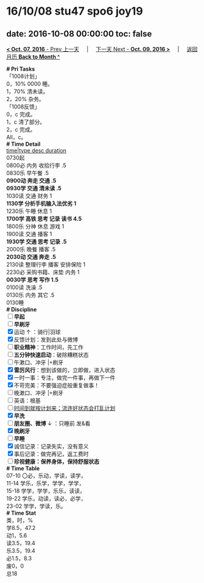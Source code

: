# 16/10/08 stu47 spo6 joy19

date: 2016-10-08 00:00:00
toc: false
---
[**< Oct. 07, 2016** - Prev 上一天](/lifelogs/2016/10/d07.html) &nbsp; &nbsp; | &nbsp; &nbsp; [下一天 Next - **Oct. 09, 2016 >**](/lifelogs/2016/10/d09.html) &nbsp; &nbsp; |  &nbsp; &nbsp; [返回月历 **Back to Month ^**](/lifelogs/2016/10/index.html)
<br/><div><b># Pri Tasks</b></div><div>「1008计划」</div><div>0，10% 0000 睡。</div><div>1，70% 清未读。</div><div>2，20% 杂务。</div><div>「1008反馈」</div><div>0，c 完成。</div><div>1，c 清了部分。</div><div>2，c 完成。</div><div>All，c。</div><div><b># Time Detail</b></div><div><u>time|type desc duration</u></div><div>0730起</div><div>0800必 内务 收拾行李 .5</div><div>0830乐 早午餐 .5</div><div><b>0900动 奔走 交通 .5</b></div><div><b>0930学 交通 清未读 .5</b></div><div>1030读 交通 财务 1</div><div><b>1130学 分析手机输入法优劣 1</b></div><div>1230乐 午睡 休息 1</div><div><b>1700学 高铁 思考 记录 读书 4.5</b></div><div>1800乐 分神 休息 游戏 1</div><div>1900读 交通 播客 1</div><div><b>1930学 交通 思考 记录 .5</b></div><div>2000乐 晚餐 播客 .5</div><div><b>2030动 交通 奔走 .5</b></div><div>2130读 整理行李 播客 安排保险 1</div><div>2230必 采购书籍、床垫 内务 1</div><div><b>0030学 思考 写作 1.5</b></div><div>0100读 洗澡 .5</div><div>0130乐 内务 其它 .5</div><div>0130睡</div><div><b># Discipline</b></div><div><b><input type="checkbox"/></b><b>早起</b></div><div><input type="checkbox"/><b>早刷牙</b></div><div><input checked="true" type="checkbox"/>运动 ↑ ：骑行|羽球</div><div><input checked="true" type="checkbox"/>反馈计划：发到此处与微博</div><div><input type="checkbox"/><b>职业精神</b>：工作时间，先工作</div><div><input type="checkbox"/><b>五分钟快速启动</b>：破除糟糕状态</div><div><input type="checkbox"/>午漱口、冲牙 |+刷牙</div><div><input checked="true" type="checkbox"/><b>雷厉风行</b>：想到该做的，立即做，进入状态</div><div><input checked="true" type="checkbox"/>一时一事：专注，做完一件事，再做下一件</div><div><input checked="true" type="checkbox"/>不苛完美：不要强迫症般重复做事！</div><div><input type="checkbox"/>晚漱口、冲牙 |+刷牙</div><div><input type="checkbox"/>英语：根基</div><div><u><input type="checkbox"/></u><u>时间到就按计划来；流连好状态会打乱计划</u></div><div><input checked="true" type="checkbox"/><b>早洗</b></div><div><b><input type="checkbox"/></b><b>朋友圈、微博</b> ↓ ：只睡前 发&amp;看</div><div><b><input checked="true" type="checkbox"/></b><b>晚刷牙</b></div><div><input type="checkbox"/><b>早睡</b></div><div><input checked="true" type="checkbox"/>诚信记录：记录失实，没有意义</div><div><input checked="true" type="checkbox"/>事后记录：做完再记，返工费时</div><div><b><input type="checkbox"/></b><b>珍视健康：保养身体，保持舒服状态</b></div><div><b># Time Table</b></div><div>07-10 〇必，乐动，学读，读学，</div><div>11-14 学乐，乐学，学学，学学，</div><div>15-18 学学，学学，乐乐，读读，</div><div>19-22 学乐，动读，读必，必学，</div><div>23-02 学学，学读，乐。</div><div><b># Time Stat</b></div><div>类，时，%</div><div>学8.5，47.2</div><div>动1，5.6</div><div>读3.5，19.4</div><div>乐3.5，19.4</div><div>必1.5，8.3</div><div>废0，0</div><div>总18</div>
